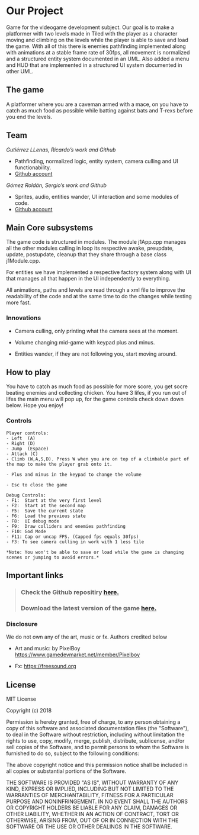 ﻿# **Our Project**

Game for the videogame development subject. Our goal is to make a platformer with two levels made in Tiled with the player as a character moving and climbing on the levels while the player is able to save and load the game. With all of this there is enemies pathfinding implemented along with animations at a stable frame rate of 30fps, all movement is normalized and a structured entity system documented in an UML. Also added a menu and HUD that are implemented in a structured UI system documented in other UML.

## **The game**
A platformer where you are a caveman armed with a mace, on you have to catch as much food as possible while batting against bats and T-rexs before you end the levels.

## **Team**



_Gutiérrez LLenas, Ricardo’s work and Github_
* Pathfinding, normalized logic, entity system, camera culling and UI functionability.
* [Github account](https://github.com/Ricardogll)

_Gómez Roldán, Sergio’s work and Github_
* Sprites, audio, entities wander, UI interaction and some modules of code.
* [Github account](https://github.com/Sersius)

## **Main Core subsystems**
The game code is structured in modules. The module j1App.cpp manages all the other modules calling in loop its respective awake, preupdate, update, postupdate, cleanup that they share through a base class j1Module.cpp.

For entities we have implemented a respective factory system along with UI that manages all that happen in the UI independently to everything.

All animations, paths and levels are read through a xml file to improve the readability of the code and at the same time to do the changes while testing more fast.

### **Innovations**
* Camera culling, only printing what the camera sees at the moment.

* Volume changing mid-game with keypad plus and minus.

* Entities wander, if they are not following you, start moving around.

## **How to play**
You have to catch as much food as possible for more score, you get socre beating enemies and collecting chicken. You have 3 lifes, if you run out of lifes the main menu will pop up, for the game controls check down down below. Hope you enjoy!

### **Controls**
~~~~~~~~~~~~~~~
Player controls:
- Left  (A)
- Right (D)
- Jump  (Espace)
- Attack (C)
- Climb (W,A,S,D). Press W when you are on top of a climbable part of the map to make the player grab onto it.

- Plus and minus in the keypad to change the volume

- Esc to close the game

Debug Controls:
- F1:  Start at the very first level
- F2:  Start at the second map
- F5:  Save the current state
- F6:  Load the previous state
- F8:  UI debug mode
- F9:  Draw colliders and enemies pathfinding
- F10: God Mode
- F11: Cap or uncap FPS. (Capped fps equals 30fps)
- F3: To see camera culling in work with 1 less tile

*Note: You won't be able to save or load while the game is changing scenes or jumping to avoid errors.*
~~~~~~~~~~~~~~~

## **Important links**

> ### Check the Github repositiry [here.](https://github.com/Ricardogll/Prehistoric-Journey)
> ### Download the latest version of the game [here.]()

### Disclosure

We do not own any of the art, music or fx. Authors credited below

- Art and music: by PixelBoy https://www.gamedevmarket.net/member/Pixelboy

- Fx:  https://freesound.org

## License

MIT License

Copyright (c) 2018 

Permission is hereby granted, free of charge, to any person obtaining a copy
of this software and associated documentation files (the "Software"), to deal
in the Software without restriction, including without limitation the rights
to use, copy, modify, merge, publish, distribute, sublicense, and/or sell
copies of the Software, and to permit persons to whom the Software is
furnished to do so, subject to the following conditions:

The above copyright notice and this permission notice shall be included in all
copies or substantial portions of the Software.

THE SOFTWARE IS PROVIDED "AS IS", WITHOUT WARRANTY OF ANY KIND, EXPRESS OR
IMPLIED, INCLUDING BUT NOT LIMITED TO THE WARRANTIES OF MERCHANTABILITY,
FITNESS FOR A PARTICULAR PURPOSE AND NONINFRINGEMENT. IN NO EVENT SHALL THE
AUTHORS OR COPYRIGHT HOLDERS BE LIABLE FOR ANY CLAIM, DAMAGES OR OTHER
LIABILITY, WHETHER IN AN ACTION OF CONTRACT, TORT OR OTHERWISE, ARISING FROM,
OUT OF OR IN CONNECTION WITH THE SOFTWARE OR THE USE OR OTHER DEALINGS IN THE
SOFTWARE.
